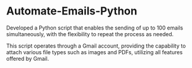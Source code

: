 # Automate-Emails-Python
Developed a Python script that enables the sending of up to 100 emails simultaneously, with the flexibility to repeat the process as needed. 

This script operates through a Gmail account, providing the capability to attach various file types such as images and PDFs, utilizing all features offered by Gmail.
